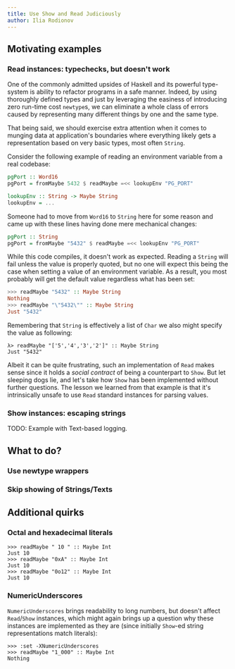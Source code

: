 ```yaml
---
title: Use Show and Read Judiciously
author: Ilia Rodionov
---
```


## Motivating examples

### Read instances: typechecks, but doesn't work

One of the commonly admitted upsides of Haskell and its powerful type-system is
ability to refactor programs in a safe manner. Indeed, by using thoroughly defined
types and just by leveraging the easiness of introducing zero run-time cost
`newtype`s, we can eliminate a whole class of errors caused by representing many
different things by one and the same type.

That being said, we should exercise extra attention when it comes to munging data
at application's boundaries where everything likely gets a representation based on
very basic types, most often `String`.

Consider the following example of reading an environment variable from a real codebase:

```Haskell
pgPort :: Word16
pgPort = fromMaybe 5432 $ readMaybe =<< lookupEnv "PG_PORT"

lookupEnv :: String -> Maybe String
lookupEnv = ...
```

Someone had to move from `Word16` to `String` here for some reason and came up with
these lines having done mere mechanical changes:

```Haskell
pgPort :: String
pgPort = fromMaybe "5432" $ readMaybe =<< lookupEnv "PG_PORT"
```

While this code compiles, it doesn't work as expected. Reading a `String` will fail
unless the value is properly quoted, but no one will expect this being the case when
setting a value of an environment variable. As a result, you most probably will get the
default value regardless what has been set:

```Haskell
>>> readMaybe "5432" :: Maybe String
Nothing
>>> readMaybe "\"5432\"" :: Maybe String
Just "5432"
```

Remembering that `String` is effectively a list of `Char` we also might specify the
value as following:

```
λ> readMaybe "['5','4','3','2']" :: Maybe String
Just "5432"
```

Albeit it can be quite frustrating, such an implementation of `Read` makes sense since
it holds a *social contract* of being a counterpart to `Show`. But let sleeping dogs lie,
and let's take how `Show` has been implemented without further questions. The lesson we
learned from that example is that it's intrinsically unsafe to use `Read` standard
instances for parsing values.

### Show instances: escaping strings

TODO: Example with Text-based logging.

## What to do?

### Use newtype wrappers
### Skip showing of Strings/Texts

## Additional quirks

### Octal and hexadecimal literals

```
>>> readMaybe " 10 " :: Maybe Int
Just 10
>>> readMaybe "0xA" :: Maybe Int
Just 10
>>> readMaybe "0o12" :: Maybe Int
Just 10
```

### NumericUnderscores

`NumericUnderscores` brings readability to long numbers, but doesn't affect `Read`/`Show`
instances, which might again brings up a question why these instances are implemented
as they are (since initially `Show`-ed string representations match literals):

```
>>> :set -XNumericUnderscores
>>> readMaybe "1_000" :: Maybe Int
Nothing
```